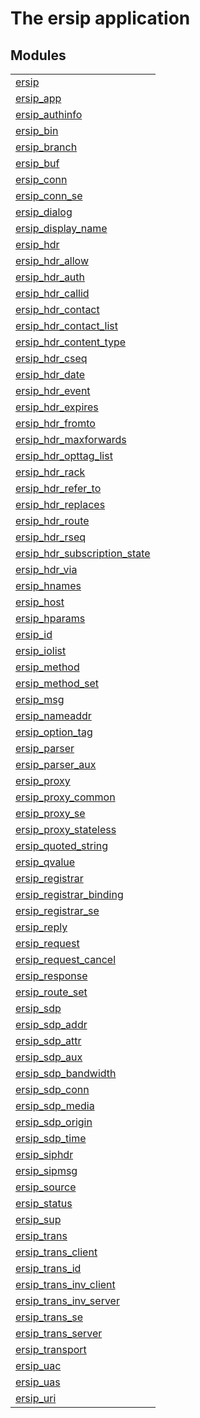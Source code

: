 

# The ersip application #


## Modules ##


<table width="100%" border="0" summary="list of modules">
<tr><td><a href="ersip.md" class="module">ersip</a></td></tr>
<tr><td><a href="ersip_app.md" class="module">ersip_app</a></td></tr>
<tr><td><a href="ersip_authinfo.md" class="module">ersip_authinfo</a></td></tr>
<tr><td><a href="ersip_bin.md" class="module">ersip_bin</a></td></tr>
<tr><td><a href="ersip_branch.md" class="module">ersip_branch</a></td></tr>
<tr><td><a href="ersip_buf.md" class="module">ersip_buf</a></td></tr>
<tr><td><a href="ersip_conn.md" class="module">ersip_conn</a></td></tr>
<tr><td><a href="ersip_conn_se.md" class="module">ersip_conn_se</a></td></tr>
<tr><td><a href="ersip_dialog.md" class="module">ersip_dialog</a></td></tr>
<tr><td><a href="ersip_display_name.md" class="module">ersip_display_name</a></td></tr>
<tr><td><a href="ersip_hdr.md" class="module">ersip_hdr</a></td></tr>
<tr><td><a href="ersip_hdr_allow.md" class="module">ersip_hdr_allow</a></td></tr>
<tr><td><a href="ersip_hdr_auth.md" class="module">ersip_hdr_auth</a></td></tr>
<tr><td><a href="ersip_hdr_callid.md" class="module">ersip_hdr_callid</a></td></tr>
<tr><td><a href="ersip_hdr_contact.md" class="module">ersip_hdr_contact</a></td></tr>
<tr><td><a href="ersip_hdr_contact_list.md" class="module">ersip_hdr_contact_list</a></td></tr>
<tr><td><a href="ersip_hdr_content_type.md" class="module">ersip_hdr_content_type</a></td></tr>
<tr><td><a href="ersip_hdr_cseq.md" class="module">ersip_hdr_cseq</a></td></tr>
<tr><td><a href="ersip_hdr_date.md" class="module">ersip_hdr_date</a></td></tr>
<tr><td><a href="ersip_hdr_event.md" class="module">ersip_hdr_event</a></td></tr>
<tr><td><a href="ersip_hdr_expires.md" class="module">ersip_hdr_expires</a></td></tr>
<tr><td><a href="ersip_hdr_fromto.md" class="module">ersip_hdr_fromto</a></td></tr>
<tr><td><a href="ersip_hdr_maxforwards.md" class="module">ersip_hdr_maxforwards</a></td></tr>
<tr><td><a href="ersip_hdr_opttag_list.md" class="module">ersip_hdr_opttag_list</a></td></tr>
<tr><td><a href="ersip_hdr_rack.md" class="module">ersip_hdr_rack</a></td></tr>
<tr><td><a href="ersip_hdr_refer_to.md" class="module">ersip_hdr_refer_to</a></td></tr>
<tr><td><a href="ersip_hdr_replaces.md" class="module">ersip_hdr_replaces</a></td></tr>
<tr><td><a href="ersip_hdr_route.md" class="module">ersip_hdr_route</a></td></tr>
<tr><td><a href="ersip_hdr_rseq.md" class="module">ersip_hdr_rseq</a></td></tr>
<tr><td><a href="ersip_hdr_subscription_state.md" class="module">ersip_hdr_subscription_state</a></td></tr>
<tr><td><a href="ersip_hdr_via.md" class="module">ersip_hdr_via</a></td></tr>
<tr><td><a href="ersip_hnames.md" class="module">ersip_hnames</a></td></tr>
<tr><td><a href="ersip_host.md" class="module">ersip_host</a></td></tr>
<tr><td><a href="ersip_hparams.md" class="module">ersip_hparams</a></td></tr>
<tr><td><a href="ersip_id.md" class="module">ersip_id</a></td></tr>
<tr><td><a href="ersip_iolist.md" class="module">ersip_iolist</a></td></tr>
<tr><td><a href="ersip_method.md" class="module">ersip_method</a></td></tr>
<tr><td><a href="ersip_method_set.md" class="module">ersip_method_set</a></td></tr>
<tr><td><a href="ersip_msg.md" class="module">ersip_msg</a></td></tr>
<tr><td><a href="ersip_nameaddr.md" class="module">ersip_nameaddr</a></td></tr>
<tr><td><a href="ersip_option_tag.md" class="module">ersip_option_tag</a></td></tr>
<tr><td><a href="ersip_parser.md" class="module">ersip_parser</a></td></tr>
<tr><td><a href="ersip_parser_aux.md" class="module">ersip_parser_aux</a></td></tr>
<tr><td><a href="ersip_proxy.md" class="module">ersip_proxy</a></td></tr>
<tr><td><a href="ersip_proxy_common.md" class="module">ersip_proxy_common</a></td></tr>
<tr><td><a href="ersip_proxy_se.md" class="module">ersip_proxy_se</a></td></tr>
<tr><td><a href="ersip_proxy_stateless.md" class="module">ersip_proxy_stateless</a></td></tr>
<tr><td><a href="ersip_quoted_string.md" class="module">ersip_quoted_string</a></td></tr>
<tr><td><a href="ersip_qvalue.md" class="module">ersip_qvalue</a></td></tr>
<tr><td><a href="ersip_registrar.md" class="module">ersip_registrar</a></td></tr>
<tr><td><a href="ersip_registrar_binding.md" class="module">ersip_registrar_binding</a></td></tr>
<tr><td><a href="ersip_registrar_se.md" class="module">ersip_registrar_se</a></td></tr>
<tr><td><a href="ersip_reply.md" class="module">ersip_reply</a></td></tr>
<tr><td><a href="ersip_request.md" class="module">ersip_request</a></td></tr>
<tr><td><a href="ersip_request_cancel.md" class="module">ersip_request_cancel</a></td></tr>
<tr><td><a href="ersip_response.md" class="module">ersip_response</a></td></tr>
<tr><td><a href="ersip_route_set.md" class="module">ersip_route_set</a></td></tr>
<tr><td><a href="ersip_sdp.md" class="module">ersip_sdp</a></td></tr>
<tr><td><a href="ersip_sdp_addr.md" class="module">ersip_sdp_addr</a></td></tr>
<tr><td><a href="ersip_sdp_attr.md" class="module">ersip_sdp_attr</a></td></tr>
<tr><td><a href="ersip_sdp_aux.md" class="module">ersip_sdp_aux</a></td></tr>
<tr><td><a href="ersip_sdp_bandwidth.md" class="module">ersip_sdp_bandwidth</a></td></tr>
<tr><td><a href="ersip_sdp_conn.md" class="module">ersip_sdp_conn</a></td></tr>
<tr><td><a href="ersip_sdp_media.md" class="module">ersip_sdp_media</a></td></tr>
<tr><td><a href="ersip_sdp_origin.md" class="module">ersip_sdp_origin</a></td></tr>
<tr><td><a href="ersip_sdp_time.md" class="module">ersip_sdp_time</a></td></tr>
<tr><td><a href="ersip_siphdr.md" class="module">ersip_siphdr</a></td></tr>
<tr><td><a href="ersip_sipmsg.md" class="module">ersip_sipmsg</a></td></tr>
<tr><td><a href="ersip_source.md" class="module">ersip_source</a></td></tr>
<tr><td><a href="ersip_status.md" class="module">ersip_status</a></td></tr>
<tr><td><a href="ersip_sup.md" class="module">ersip_sup</a></td></tr>
<tr><td><a href="ersip_trans.md" class="module">ersip_trans</a></td></tr>
<tr><td><a href="ersip_trans_client.md" class="module">ersip_trans_client</a></td></tr>
<tr><td><a href="ersip_trans_id.md" class="module">ersip_trans_id</a></td></tr>
<tr><td><a href="ersip_trans_inv_client.md" class="module">ersip_trans_inv_client</a></td></tr>
<tr><td><a href="ersip_trans_inv_server.md" class="module">ersip_trans_inv_server</a></td></tr>
<tr><td><a href="ersip_trans_se.md" class="module">ersip_trans_se</a></td></tr>
<tr><td><a href="ersip_trans_server.md" class="module">ersip_trans_server</a></td></tr>
<tr><td><a href="ersip_transport.md" class="module">ersip_transport</a></td></tr>
<tr><td><a href="ersip_uac.md" class="module">ersip_uac</a></td></tr>
<tr><td><a href="ersip_uas.md" class="module">ersip_uas</a></td></tr>
<tr><td><a href="ersip_uri.md" class="module">ersip_uri</a></td></tr></table>

